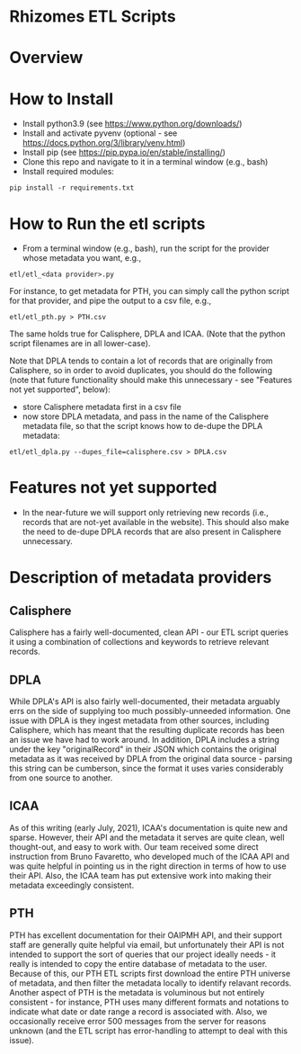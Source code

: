 # Rhizomes ETL Scripts 

# Overview 

# How to Install 

- Install python3.9 (see https://www.python.org/downloads/)
- Install and activate pyvenv (optional - see https://docs.python.org/3/library/venv.html)
- Install pip (see https://pip.pypa.io/en/stable/installing/)
- Clone this repo and navigate to it in a terminal window (e.g., bash)
- Install required modules:

```
pip install -r requirements.txt
```

# How to Run the etl scripts

- From a terminal window (e.g., bash), run the script for the provider whose metadata you want, e.g., 

```
etl/etl_<data provider>.py
```

For instance, to get metadata for PTH, you can simply call the python script for that provider, and pipe the output to a csv file, e.g.,

```
etl/etl_pth.py > PTH.csv
```

The same holds true for Calisphere, DPLA and ICAA. (Note that the python script filenames are in all lower-case).


Note that DPLA tends to contain a lot of records that are originally from Calisphere, so in order to avoid duplicates, you should do the following (note
that future functionality should make this unnecessary - see "Features not yet supported", below):

- store Calisphere metadata first in a csv file
- now store DPLA metadata, and pass in the name of the Calisphere metadata file, so that the script knows how to de-dupe the DPLA metadata:

```
etl/etl_dpla.py --dupes_file=calisphere.csv > DPLA.csv
```

# Features not yet supported 

- In the near-future we will support only retrieving new records (i.e., records that are not-yet available in the website). This should
also make the need to de-dupe DPLA records that are also present in Calisphere unnecessary.

# Description of metadata providers 

## Calisphere 

Calisphere has a fairly well-documented, clean API - our ETL script queries it using a combination of collections and keywords to retrieve
relevant records.

## DPLA 

While DPLA's API is also fairly well-documented, their metadata arguably errs on the side of supplying too much possibly-unneeded information.
One issue with DPLA is they ingest metadata from other sources, including Calisphere, which has meant that the resulting duplicate records
has been an issue we have had to work around. In addition, DPLA includes a string under the key "originalRecord" in their JSON which contains
the original metadata as it was received by DPLA from the original data source - parsing this string can be cumberson, since the format it
uses varies considerably from one source to another.

## ICAA 

As of this writing (early July, 2021), ICAA's documentation is quite new and sparse. However, their API and the metadata it serves
are quite clean, well thought-out, and easy to work with. Our team received some direct instruction from Bruno Favaretto, who developed
much of the ICAA API and was quite helpful in pointing us in the right direction in terms of how to use their API. Also, the ICAA team
has put extensive work into making their metadata exceedingly consistent.

## PTH 

PTH has excellent documentation for their OAIPMH API, and their support staff are generally quite helpful via email, but unfortunately
their API is not intended to support the sort of queries that our project ideally needs - it really is intended to copy the entire
database of metadata to the user. Because of this, our PTH ETL scripts first download the entire PTH universe of metadata, and then
filter the metadata locally to identify relavant records. Another aspect of PTH is the metadata is voluminous but not entirely consistent -
for instance, PTH uses many different formats and notations to indicate what date or date range a record is associated with. Also, we
occasionally receive error 500 messages from the server for reasons unknown (and the ETL script has error-handling to attempt to deal with this issue).